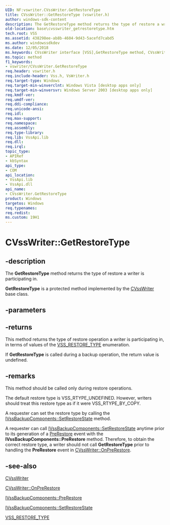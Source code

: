 ```yaml
---
UID: NF:vswriter.CVssWriter.GetRestoreType
title: CVssWriter::GetRestoreType (vswriter.h)
author: windows-sdk-content
description: The GetRestoreType method returns the type of restore a writer is participating in.
old-location: base\cvsswriter_getrestoretype.htm
tech.root: VSS
ms.assetid: 438298ee-ab8b-4604-9d43-5acefd7cabd5
ms.author: windowssdkdev
ms.date: 12/05/2018
ms.keywords: CVssWriter interface [VSS],GetRestoreType method, CVssWriter.GetRestoreType, CVssWriter::GetRestoreType, GetRestoreType, GetRestoreType method [VSS], GetRestoreType method [VSS],CVssWriter interface, _win32_cvsswriter_getrestoretype, base.cvsswriter_getrestoretype, vswriter/CVssWriter::GetRestoreType
ms.topic: method
f1_keywords:
- vswriter/CVssWriter.GetRestoreType
req.header: vswriter.h
req.include-header: Vss.h, VsWriter.h
req.target-type: Windows
req.target-min-winverclnt: Windows Vista [desktop apps only]
req.target-min-winversvr: Windows Server 2003 [desktop apps only]
req.kmdf-ver: 
req.umdf-ver: 
req.ddi-compliance: 
req.unicode-ansi: 
req.idl: 
req.max-support: 
req.namespace: 
req.assembly: 
req.type-library: 
req.lib: VssApi.lib
req.dll: 
req.irql: 
topic_type:
- APIRef
- kbSyntax
api_type:
- COM
api_location:
- VssApi.lib
- VssApi.dll
api_name:
- CVssWriter.GetRestoreType
product: Windows
targetos: Windows
req.typenames: 
req.redist: 
ms.custom: 19H1
---
```


# CVssWriter::GetRestoreType


## -description


The 
<b>GetRestoreType</b> method returns the type of restore a writer is participating in.

<b>GetRestoreType</b> is a protected method implemented by the 
<a href="https://docs.microsoft.com/windows/desktop/api/vswriter/nl-vswriter-cvsswriter">CVssWriter</a> base class.


## -parameters






## -returns



This method returns the type of restore operation a writer is participating in, in terms of values of the 
<a href="https://docs.microsoft.com/windows/desktop/api/vss/ne-vss-vss_restore_type">VSS_RESTORE_TYPE</a> enumeration.

If 
<b>GetRestoreType</b> is called during a backup operation, the return value is undefined.




## -remarks



This method should be called only during restore operations.

The default restore type is VSS_RTYPE_UNDEFINED. However, writers should treat this restore type as if it were VSS_RTYPE_BY_COPY.

A requester can set the restore type by calling the 
<a href="https://docs.microsoft.com/windows/desktop/api/vsbackup/nf-vsbackup-ivssbackupcomponents-setrestorestate">IVssBackupComponents::SetRestoreState</a> method.

A requester can call <a href="https://docs.microsoft.com/windows/desktop/api/vsbackup/nf-vsbackup-ivssbackupcomponents-setrestorestate">IVssBackupComponents::SetRestoreState</a> anytime prior to its generation of a 
<a href="https://docs.microsoft.com/windows/desktop/api/vsbackup/nf-vsbackup-ivssbackupcomponents-prerestore">PreRestore</a> event with the 
<b>IVssBackupComponents::PreRestore</b> method. Therefore, to obtain the correct restore type, a writer should not call 
<b>GetRestoreType</b> prior to handling the 
<b>PreRestore</b> event in 
<a href="https://docs.microsoft.com/windows/desktop/api/vswriter/nf-vswriter-cvsswriter-onprerestore">CVssWriter::OnPreRestore</a>.




## -see-also




<a href="https://docs.microsoft.com/windows/desktop/api/vswriter/nl-vswriter-cvsswriter">CVssWriter</a>



<a href="https://docs.microsoft.com/windows/desktop/api/vswriter/nf-vswriter-cvsswriter-onprerestore">CVssWriter::OnPreRestore</a>



<a href="https://docs.microsoft.com/windows/desktop/api/vsbackup/nf-vsbackup-ivssbackupcomponents-prerestore">IVssBackupComponents::PreRestore</a>



<a href="https://docs.microsoft.com/windows/desktop/api/vsbackup/nf-vsbackup-ivssbackupcomponents-setrestorestate">IVssBackupComponents::SetRestoreState</a>



<a href="https://docs.microsoft.com/windows/desktop/api/vss/ne-vss-vss_restore_type">VSS_RESTORE_TYPE</a>
 

 

